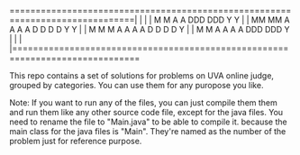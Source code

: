 ==============================================================================|
|									      |
|		M    M     A	    A     DDD   DDD   Y   Y		      |
|		MM  MM    A A	   A A    D  D  D  D   Y Y		      |
|		M  M M   A   A	  A   A   D  D  D  D    Y		      |
|		M    M  A     A	 A     A  DDD   DDD     Y		      |
|									      |
|==============================================================================

This repo contains a set of solutions for problems on UVA online judge, 
grouped by categories.
You can use them for any puropose you like.

Note:
If you want to run any of the files, you can just compile them them and run
them like any other source code file, except for the java files. You need to 
rename the file to "Main.java" to be able to compile it. because the main class
for the java files is "Main". They're named as the number of the problem just
for reference purpose.
